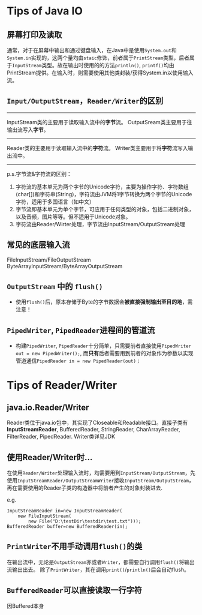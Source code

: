 # Tips of Java IO

## 屏幕打印及读取
通常，对于在屏幕中输出和通过键盘输入，在Java中是使用`System.out`和`System.in`实现的，这两个量均由`staic`修饰，前者属于`PrintStream`类型，后者属于`InputStream`类型。故在输出时使用的的方法`println()`, `printf()`均由PrintStream提供。在输入时，则需要使用其他类封装/获得System.in以使用输入流。

## `Input/OutputStream`，`Reader/Writer`的区别
***
InputStream类的主要用于读取输入流中的**字节**流。
OutputSream类主要用于往输出流写入**字节**。
***
Reader类的主要用于读取输入流中的**字符**流。
Writer类主要用于将**字符**流写入输出流中。
***

p.s.字节流&字符流的区别：
1. 字符流的基本单元为两个字节的Unicode字符，主要为操作字符、字符数组(char[])和字符串(String)，字符流由JVM将1字节转换为两个字节的Unicode字符，适用于多国语言（如中文）
2. 字节流即基本单元为单个字节，可应用于任何类型的对象，包括二进制对象，以及音频，图片等等。但不适用于Unicode对象。
3. 字符流由Reader/Wirter处理，字节流由InputStream/OutputStream处理

## 常见的底层输入流
FileInputStream/FileOutputStream
ByteArrayInputStream/ByteArrayOutputStream

## `OutputStream` 中的 `flush()`
- 使用`flush()`后，原本存储于Byte的字节数据会**被直接强制输出至目的地**，需注意！

## `PipedWriter`, `PipedReader`进程间的管道流
- 构建`PipedWriter`, `PipedReader`十分简单，只需要前者直接使用`PipedWriter out = new PipedWriter();`, 而**只有**后者需要用到前者的对象作为参数以实现管道通信`PipedReader in = new PipedReader(out)；`

# Tips of Reader/Writer
## java.io.Reader/Writer
Reader类位于java.io包中，其实现了Closeable和Readable接口。直接子类有**InputStreamReader**, BufferedReader,  StringReader, CharArrayReader, FilterReader, PipedReader.
Writer类详见JDK

## 使用Reader/Writer时...
在使用`Reader/Writer`处理输入流时，均需要用到`InputStream/OutputStream`，先使用`InputStreamReader/OutputStreamWriter`接收`InputStream/OutputStream`，再在需要使用的Reader子类的构造器中将前者产生的对象封装进去.

e.g.
```
InputStreamReader in=new InputStreamReader(
    new FileInputStream(
        new File("D:\testDir\testdir\test.txt")));
BufferedReader buffer=new BufferedReader(in);
```

## `PrintWriter`不用手动调用`flush()`的类
在输出流中，无论是`OutputStream`亦或者`Writer`，都需要自行调用`flush()`将输出流输出出去。
除了`PrintWriter`，其在调用`print()`/`println()`后会自动flush。

## `BufferedReader`可以直接读取一行字符
因Buffered本身


